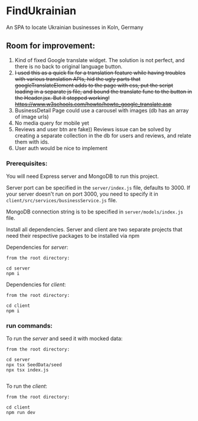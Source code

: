 # FindUkrainian

An SPA to locate Ukrainian businesses in Koln, Germany

## Room for improvement:

1. Kind of fixed Google translate widget. The solution is not perfect, and there is no back to original language button.
1. ~~I used this as a quick fix for a translation feature while having troubles with various translation APIs, hid the ugly parts that googleTranslateElement adds to the page with css, put the script loading in a separate js file, and bound the translate func to the button in the Header.jsx. But it stopped working! https://www.w3schools.com/howto/howto_google_translate.asp~~
1. BusinessDetail Page could use a carousel with images (db has an array of image urls)
1. No media query for mobile yet
1. Reviews and user btn are fake)) Reviews issue can be solved by creating a separate collection in the db for users and reviews, and relate them with ids.
1. User auth would be nice to implement

### Prerequisites:

You will need Express server and MongoDB to run this project.

Server port can be specified in the `server/index.js` file, defaults to 3000. If your server doesn't run on port 3000, you need to specify it in `client/src/services/businessService.js` file.

MongoDB connection string is to be specified in `server/models/index.js` file.

Install all dependencies. Server and client are two separate projects that need their respective packages to be installed via npm

Dependencies for _server_:

```
from the root directory:

cd server
npm i
```

Dependencies for _client_:

```
from the root directory:

cd client
npm i
```

### run commands:

To run the _server_ and seed it with mocked data:

```
from the root directory:

cd server
npx tsx SeedData/seed
npx tsx index.js


```

To run the _client_:

```
from the root directory:

cd client
npm run dev
```
